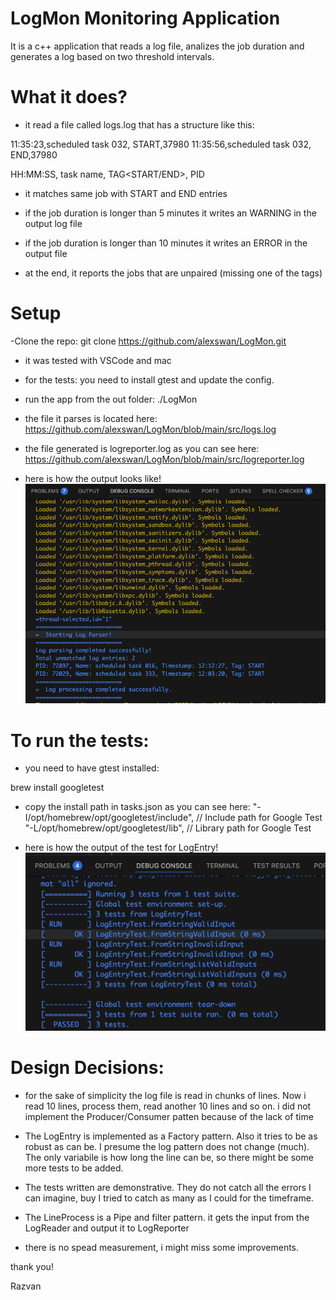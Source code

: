 # LogMon Monitoring Application


It is a c++ application that reads a log file, analizes the job duration and generates a log based on two threshold intervals.

# What it does?
- it read a file called logs.log that has a structure like this:

11:35:23,scheduled task 032, START,37980
11:35:56,scheduled task 032, END,37980

HH:MM:SS, task name, TAG<START/END>, PID

- it matches same job with START and END entries
- if the job duration is longer than 5 minutes it writes an WARNING in the output log file
- if the job duration is longer than 10 minutes it writes an ERROR in the output file

- at the end, it reports the jobs that are unpaired (missing one of the tags)


# Setup
-Clone the repo:
git clone https://github.com/alexswan/LogMon.git

- it was tested with VSCode and mac
- for the tests: you need to install gtest and update the config.

- run the app from the out folder:
    ./LogMon

- the file it parses is located here:
https://github.com/alexswan/LogMon/blob/main/src/logs.log


- the file generated is logreporter.log as you can see here:
https://github.com/alexswan/LogMon/blob/main/src/logreporter.log

- here is how the output looks like!
![alt screenshot](https://github.com/alexswan/LogMon/blob/main/img/Screenshot%202025-08-09%20at%2001.15.11.png)


# To run the tests:
- you need to have gtest installed:

brew install googletest 
- copy the install path in tasks.json as you can see here:
                "-I/opt/homebrew/opt/googletest/include", // Include path for Google Test
                "-L/opt/homebrew/opt/googletest/lib",     // Library path for Google Test

- here is how the output of the test for LogEntry!
![alt screenshot](https://github.com/alexswan/LogMon/blob/main/img/test_logEntry.png)


# Design Decisions:

- for the sake of simplicity the log file is read in chunks of lines. Now i read 10 lines, process them, read another 10 lines and so on. i did not implement the Producer/Consumer patten because of the lack of time

- The LogEntry is implemented as a Factory pattern. Also it tries to be as robust as can be. I presume the log pattern does not change (much). The only variabile is how long the line can be, so there might be some more tests to be added.

- The tests written are demonstrative. They do not catch all the errors I can imagine, buy I tried to catch as many as I could for the timeframe.

- The LineProcess is a Pipe and filter pattern. it gets the input from the LogReader and output it to LogReporter

- there is no spead measurement, i might miss some improvements.


thank you!

Razvan






